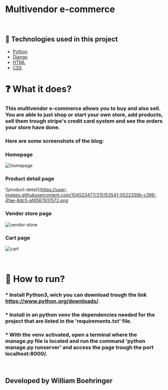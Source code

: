 # Multivendor e-commerce
<br>

## 🧪 Technologies used in this project

- [Python](https://www.python.org/)
- [Django](https://www.djangoproject.com/)
- [HTML](https://developer.mozilla.org/pt-BR/docs/Web/HTML)
- [CSS](https://developer.mozilla.org/pt-BR/docs/Web/CSS)

 # ❓ What it does?

### This multivendor e-commerce allows you to buy and also sell. You are able to just shop or start your own store, add products, sell them trough stripe's credit card system and see the orders your store have done.

### Here are some screenshots of the blog:

### Homepage
![homepage](https://user-images.githubusercontent.com/104523477/215153518-06b571fc-ef6c-4cd7-b1fc-01807dd808f5.png)

### Product detail page
![product-detail](https://user-images.githubusercontent.com/104523477/215153541-0522339b-c396-4fae-8dc5-af4567931572.png

### Vendor store page
![vendor-store](https://user-images.githubusercontent.com/104523477/215153737-5d880888-7510-4c34-a849-d537b4ea4c5e.png)

### Cart page
![cart](https://user-images.githubusercontent.com/104523477/215153499-36850cfc-0a06-4448-a21e-ea18b14683c6.png)


<br>

# 🚀 How to run?

### * Install Python3, wich you can download trough the link https://www.python.org/downloads/.
### * Install in an python venv the dependencies needed for the project that are listed in the 'requirements.txt' file.
### * With the venv activated, open a terminal where the manage.py file is located and run the command 'python manage.py runserver' and access the page trough the port localhost:8000/.

<br>

## Developed by William Boehringer
